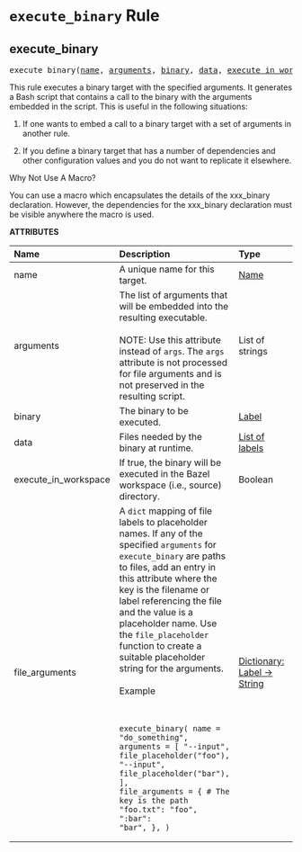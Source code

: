 <!-- Generated with Stardoc, Do Not Edit! -->
# `execute_binary` Rule


<a id="execute_binary"></a>

## execute_binary

<pre>
execute_binary(<a href="#execute_binary-name">name</a>, <a href="#execute_binary-arguments">arguments</a>, <a href="#execute_binary-binary">binary</a>, <a href="#execute_binary-data">data</a>, <a href="#execute_binary-execute_in_workspace">execute_in_workspace</a>, <a href="#execute_binary-file_arguments">file_arguments</a>)
</pre>

This rule executes a binary target with the specified arguments. It generates a Bash script that contains a call to the binary with the arguments embedded in the script. This is useful in the following situations:

1. If one wants to embed a call to a binary target with a set of arguments in another rule.

2. If you define a binary target that has a number of dependencies and other configuration values and you do not want to replicate it elsewhere.

Why Not Use A Macro?

You can use a macro which encapsulates the details of the xxx_binary declaration. However, the dependencies for the xxx_binary declaration must be visible anywhere the macro is used.


**ATTRIBUTES**


| Name  | Description | Type | Mandatory | Default |
| :------------- | :------------- | :------------- | :------------- | :------------- |
| <a id="execute_binary-name"></a>name |  A unique name for this target.   | <a href="https://bazel.build/concepts/labels#target-names">Name</a> | required |  |
| <a id="execute_binary-arguments"></a>arguments |  The list of arguments that will be embedded into the resulting executable. <br><br>NOTE: Use this attribute instead of <code>args</code>. The <code>args</code> attribute is not processed for file arguments and is not preserved in the resulting script.   | List of strings | optional | <code>[]</code> |
| <a id="execute_binary-binary"></a>binary |  The binary to be executed.   | <a href="https://bazel.build/concepts/labels">Label</a> | required |  |
| <a id="execute_binary-data"></a>data |  Files needed by the binary at runtime.   | <a href="https://bazel.build/concepts/labels">List of labels</a> | optional | <code>[]</code> |
| <a id="execute_binary-execute_in_workspace"></a>execute_in_workspace |  If true, the binary will be executed in the Bazel workspace (i.e., source) directory.   | Boolean | optional | <code>False</code> |
| <a id="execute_binary-file_arguments"></a>file_arguments |  A <code>dict</code> mapping of file labels to placeholder names. If any of the specified <code>arguments</code> for <code>execute_binary</code> are paths to files, add an entry in this attribute where the key is the filename or label referencing the file and the value is a placeholder name. Use the <code>file_placeholder</code> function to create a suitable placeholder string for the arguments.<br><br>Example<br><br><pre><code> execute_binary(     name = "do_something",     arguments = [         "--input",         file_placeholder("foo"),         "--input",         file_placeholder("bar"),     ],     file_arguments = {         # The key is the path          "foo.txt": "foo",         ":bar":  "bar",     }, ) </code></pre>   | <a href="https://bazel.build/rules/lib/dict">Dictionary: Label -> String</a> | optional | <code>{}</code> |


